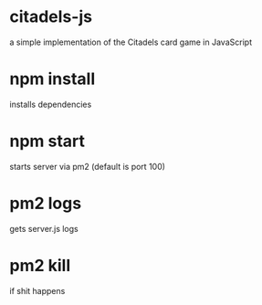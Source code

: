 # citadels-js
a simple implementation of the Citadels card game in JavaScript

# npm install
installs dependencies

# npm start
starts server via pm2 (default is port 100)

# pm2 logs
gets server.js logs

# pm2 kill
if shit happens
